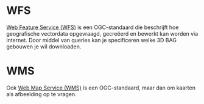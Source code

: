 # WFS

<a href=https://www.ogc.org/standards/wfs>Web Feature Service (WFS)</a> is een OGC-standaard die beschrijft hoe geografische vectordata opgevraagd, gecreëerd en bewerkt kan worden via internet. Door middel van queries kan je specificeren welke 3D BAG gebouwen je wil downloaden.

# WMS

Ook <a href=https://www.ogc.org/standards/wms>Web Map Service (WMS)</a> is een OGC-standaard, maar dan om kaarten als afbeelding op te vragen. 

